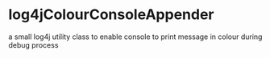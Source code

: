 log4jColourConsoleAppender
==========================

a small log4j utility class to enable console to print message in colour during debug process
